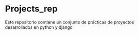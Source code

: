 # Projects_rep
Este repositorio contiene un conjunto de prácticas de proyectos desarrollados en python y django

